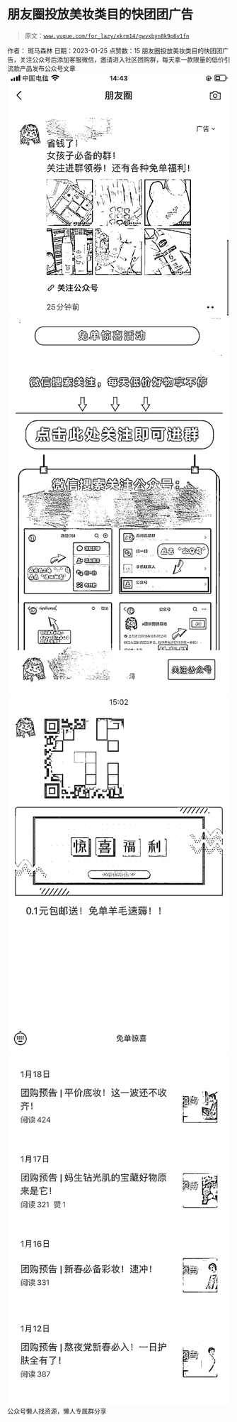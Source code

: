 # 朋友圈投放美妆类目的快团团广告

> 原文：[`www.yuque.com/for_lazy/xkrm14/gwvxbyn8k9p6v1fn`](https://www.yuque.com/for_lazy/xkrm14/gwvxbyn8k9p6v1fn)

<ne-p id="u14d121bf" data-lake-id="u14d121bf"><ne-text id="uf75b7677">作者： 斑马森林</ne-text></ne-p> <ne-p id="u5cceca13" data-lake-id="u5cceca13"><ne-text id="ucf8d94b4">日期：2023-01-25</ne-text></ne-p> <ne-p id="u4541becf" data-lake-id="u4541becf"><ne-text id="uebed7ed5">点赞数：</ne-text><ne-text id="u002de892" ne-bold="true">15</ne-text></ne-p> <ne-hole id="uc5d996dc" data-lake-id="uc5d996dc"><ne-card data-card-name="hr" data-card-type="block" id="ki2Nx" data-event-boundary="card"><ne-p id="u67ca8e22" data-lake-id="u67ca8e22"><ne-text id="u37be9f05">朋友圈投放美妆类目的快团团广告，关注公众号后添加客服微信，邀请进入社区团购群，每天拿一款限量的低价引流款产品发布公众号文章</ne-text></ne-p> <ne-p id="u3f344fef" data-lake-id="u3f344fef"><ne-card data-card-name="image" data-card-type="inline" id="C994h" data-event-boundary="card">![](img/5444730fcd3b99a5d29f2b1a146ef629.png)</ne-card></ne-p> <ne-p id="u5240fce9" data-lake-id="u5240fce9"><ne-card data-card-name="image" data-card-type="inline" id="F812F" data-event-boundary="card">![](img/a5428212c4b1470418cf02949a2931ca.png)</ne-card></ne-p> <ne-p id="ud820a5a6" data-lake-id="ud820a5a6"><ne-card data-card-name="image" data-card-type="inline" id="jdNLY" data-event-boundary="card">![](img/05ddff8070e6373dc83becfccd19cc02.png)</ne-card></ne-p> <ne-p id="uab44b4b5" data-lake-id="uab44b4b5"><ne-card data-card-name="image" data-card-type="inline" id="EAfuc" data-event-boundary="card">![](img/260d623e6f50a27ef22fe22340ca5fc0.png)</ne-card></ne-p> <ne-hole id="ucfef8dff" data-lake-id="ucfef8dff"><ne-card data-card-name="hr" data-card-type="block" id="ejaWp" data-event-boundary="card"><ne-p id="u76de3993" data-lake-id="u76de3993"><ne-text id="u7248319a">公众号懒人找资源，懒人专属群分享</ne-text></ne-p></ne-card></ne-hole></ne-card></ne-hole>